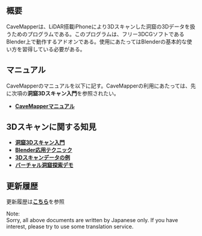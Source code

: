 ## 概要
CaveMapperは、LiDAR搭載iPhoneにより3Dスキャンした洞窟の3Dデータを扱うためのプログラムである。このプログラムは、フリー3DCGソフトであるBlender上で動作するアドオンである。使用にあたってはBlenderの基本的な使い方を習得している必要がある。


## マニュアル
CaveMapperのマニュアルを以下に記す。CaveMapperの利用にあたっては、先に次項の**洞窟3Dスキャン入門**を参照されたい。
- <a href = "https://github.com/CaveMapper/CaveMapper/wiki/02_CaveMapper_Manual" >**CaveMapperマニュアル**</a>  

## 3Dスキャンに関する知見
- <a href = "https://github.com/CaveMapper/CaveMapper/wiki/01_Introduction_of_3D_Scanning" >**洞窟3Dスキャン入門**</a>  
- <a href = "https://github.com/CaveMapper/CaveMapper/wiki/03_Blender_Advanced_Technique" >**Blender応用テクニック**</a>  
- <a href = "https://cavemapper.github.io/CaveViewer/" >**3Dスキャンデータの例**</a>
- <a href = "https://cavemapper.github.io/CaveViewer/CaveExplorer/" >**バーチャル洞窟探索デモ**</a> 

## 更新履歴
更新履歴は<a href = "https://github.com/CaveMapper/CaveMapper/wiki/05_Revision_History" >**こちら**</a>を参照  

 Note:  
 Sorry, all above documents are written by Japanese only. If you have interest, please try to use some translation service.
